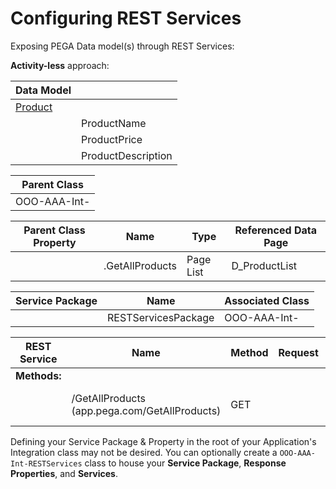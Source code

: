 # Configuring REST Services

Exposing PEGA Data model(s) through REST Services:

**Activity-less** approach:

|Data Model||
|-|-|
|<u>Product</u>||
||ProductName|
||ProductPrice|
||ProductDescription|

|**Parent Class**|
|-|
|OOO-AAA-Int-|

|**Parent Class Property**|Name|Type|Referenced Data Page|
|-|-|-|-|
||.GetAllProducts|Page List|D_ProductList

|**Service Package**|Name|Associated Class|
|-|-|-|
||RESTServicesPackage|OOO-AAA-Int-|

|REST Service|Name|Method|Request|Response|
|-|-|-|-|-|
|**Methods:**||||
||/GetAllProducts (app.pega.com/GetAllProducts)|GET||JSON, Map From Key: .GetAllProducts|

Defining your Service Package & Property in the root of your Application's Integration class may not be desired. You can optionally create a `OOO-AAA-Int-RESTServices` class to house your **Service Package**, **Response Properties**, and **Services**.